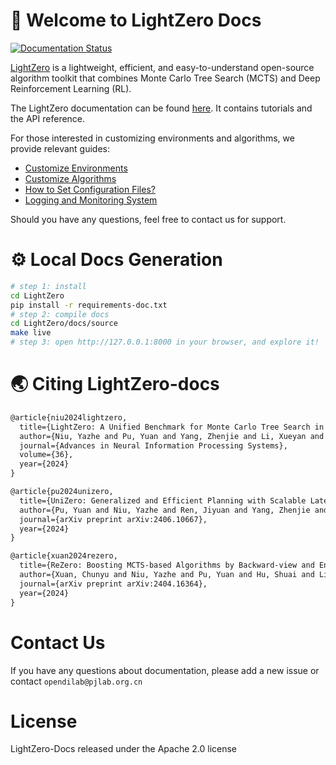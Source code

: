 # 🎨 Welcome to LightZero Docs

[![Documentation Status](https://readthedocs.org/projects/lightzero-docs/badge/?version=latest)](https://lightzero-docs.readthedocs.io/en/latest/?badge=latest)

[LightZero](https://arxiv.org/pdf/2310.08348.pdf) is a lightweight, efficient, and easy-to-understand open-source algorithm toolkit that combines Monte Carlo Tree Search (MCTS) and Deep Reinforcement Learning (RL).

The LightZero documentation can be found [here](https://opendilab.github.io/LightZero/). It contains tutorials and the API reference.

For those interested in customizing environments and algorithms, we provide relevant guides:

- [Customize Environments](https://github.com/opendilab/LightZero/blob/main/docs/en/source//tutorials/envs/customize_envs.md)
- [Customize Algorithms](https://github.com/opendilab/LightZero/blob/main/docs/en/source//tutorials/algos/customize_algos.md)
- [How to Set Configuration Files?](https://github.com/opendilab/LightZero/blob/main/docs/en/source//tutorials/config/config.md)
- [Logging and Monitoring System](https://github.com/opendilab/LightZero/blob/main/docs/en/source//tutorials/logs/logs.md)

Should you have any questions, feel free to contact us for support.


# ⚙️ Local Docs Generation
```bash
# step 1: install
cd LightZero
pip install -r requirements-doc.txt
# step 2: compile docs
cd LightZero/docs/source
make live
# step 3: open http://127.0.0.1:8000 in your browser, and explore it!
```

# 🌏 Citing LightZero-docs

```latex
@article{niu2024lightzero,
  title={LightZero: A Unified Benchmark for Monte Carlo Tree Search in General Sequential Decision Scenarios},
  author={Niu, Yazhe and Pu, Yuan and Yang, Zhenjie and Li, Xueyan and Zhou, Tong and Ren, Jiyuan and Hu, Shuai and Li, Hongsheng and Liu, Yu},
  journal={Advances in Neural Information Processing Systems},
  volume={36},
  year={2024}
}

@article{pu2024unizero,
  title={UniZero: Generalized and Efficient Planning with Scalable Latent World Models},
  author={Pu, Yuan and Niu, Yazhe and Ren, Jiyuan and Yang, Zhenjie and Li, Hongsheng and Liu, Yu},
  journal={arXiv preprint arXiv:2406.10667},
  year={2024}
}

@article{xuan2024rezero,
  title={ReZero: Boosting MCTS-based Algorithms by Backward-view and Entire-buffer Reanalyze},
  author={Xuan, Chunyu and Niu, Yazhe and Pu, Yuan and Hu, Shuai and Liu, Yu and Yang, Jing},
  journal={arXiv preprint arXiv:2404.16364},
  year={2024}
}
```
# Contact Us
If you have any questions about documentation, please add a new issue or contact `opendilab@pjlab.org.cn`

# License

LightZero-Docs released under the Apache 2.0 license
